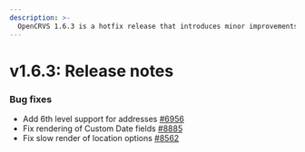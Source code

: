 ```yaml
---
description: >-
  OpenCRVS 1.6.3 is a hotfix release that introduces minor improvements and bug fixes based on the identified needs of countries using OpenCRVS.
---
```


# v1.6.3: Release notes

### Bug fixes

- Add 6th level support for addresses [#6956](https://github.com/opencrvs/opencrvs-core/issues/6956)
- Fix rendering of Custom Date fields [#8885](https://github.com/opencrvs/opencrvs-core/issues/8885)
- Fix slow render of location options [#8562](https://github.com/opencrvs/opencrvs-core/pull/8562)
